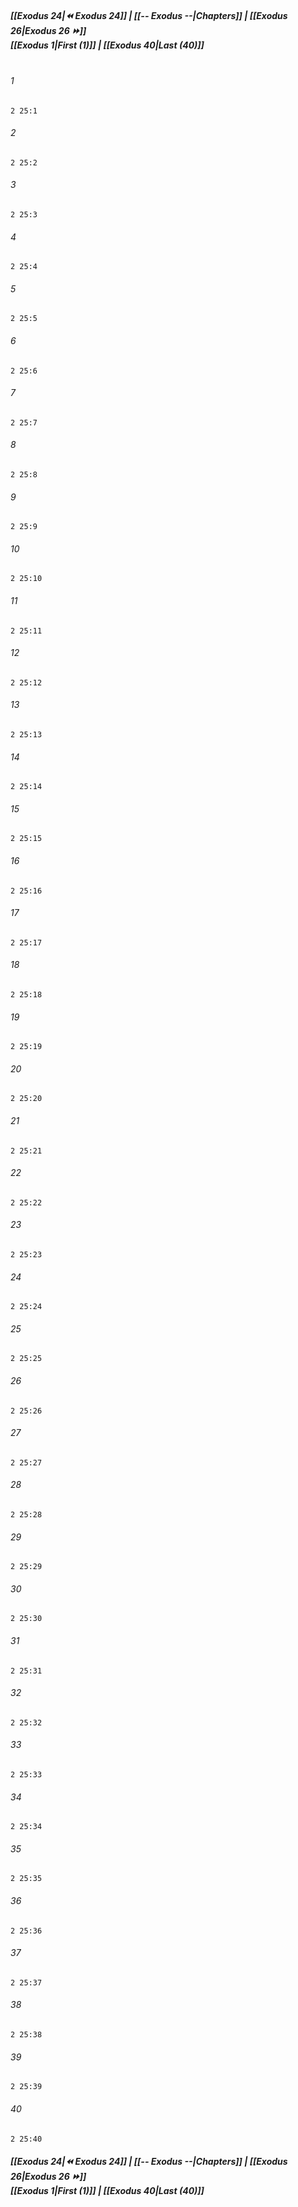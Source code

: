 
##### **[[Exodus 24|⏪ Exodus 24]] | [[-- Exodus --|Chapters]] | [[Exodus 26|Exodus 26 ⏩]]**<br>**[[Exodus 1|First (1)]] | [[Exodus 40|Last (40)]]**<br><br>

###### 1
``` verse
2 25:1
```
###### 2
``` verse
2 25:2
```
###### 3
``` verse
2 25:3
```
###### 4
``` verse
2 25:4
```
###### 5
``` verse
2 25:5
```
###### 6
``` verse
2 25:6
```
###### 7
``` verse
2 25:7
```
###### 8
``` verse
2 25:8
```
###### 9
``` verse
2 25:9
```
###### 10
``` verse
2 25:10
```
###### 11
``` verse
2 25:11
```
###### 12
``` verse
2 25:12
```
###### 13
``` verse
2 25:13
```
###### 14
``` verse
2 25:14
```
###### 15
``` verse
2 25:15
```
###### 16
``` verse
2 25:16
```
###### 17
``` verse
2 25:17
```
###### 18
``` verse
2 25:18
```
###### 19
``` verse
2 25:19
```
###### 20
``` verse
2 25:20
```
###### 21
``` verse
2 25:21
```
###### 22
``` verse
2 25:22
```
###### 23
``` verse
2 25:23
```
###### 24
``` verse
2 25:24
```
###### 25
``` verse
2 25:25
```
###### 26
``` verse
2 25:26
```
###### 27
``` verse
2 25:27
```
###### 28
``` verse
2 25:28
```
###### 29
``` verse
2 25:29
```
###### 30
``` verse
2 25:30
```
###### 31
``` verse
2 25:31
```
###### 32
``` verse
2 25:32
```
###### 33
``` verse
2 25:33
```
###### 34
``` verse
2 25:34
```
###### 35
``` verse
2 25:35
```
###### 36
``` verse
2 25:36
```
###### 37
``` verse
2 25:37
```
###### 38
``` verse
2 25:38
```
###### 39
``` verse
2 25:39
```
###### 40
``` verse
2 25:40
```

##### **[[Exodus 24|⏪ Exodus 24]] | [[-- Exodus --|Chapters]] | [[Exodus 26|Exodus 26 ⏩]]**<br>**[[Exodus 1|First (1)]] | [[Exodus 40|Last (40)]]**
